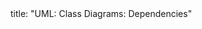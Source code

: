 <frontmatter>
title: "UML: Class Diagrams: Dependencies"
</frontmatter>

<include src="container-inPage-asFlat.md" boilerplate />